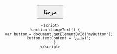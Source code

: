 <!DOCTYPE html>
<html lang="ar">
<head>
    <meta charset="UTF-8">
    <meta name="viewport" content="width=device-width, initial-scale=1.0">
    <title>زر تغيير النص</title>
    <style>
        body {
            font-family: Arial, sans-serif;
            text-align: center;
            margin-top: 50px;
        }
        button {
            padding: 10px 20px;
            font-size: 18px;
            cursor: pointer;
        }
    </style>
</head>
<body>
    <button id="myButton" onclick="changeText()">مرحبًا</button>

    <script>
        function changeText() {
            var button = document.getElementById("myButton");
            button.textContent = "اهلين";
        }
    </script>
</body>
</html>

